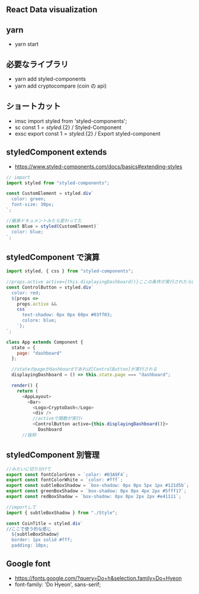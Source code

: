 ## React Data visualization

## yarn

- yarn start

## 必要なライブラリ

- yarn add styled-components
- yarn add cryptocompare (coin の api)

## ショートカット

- imsc import styled from 'styled-components';
- sc const ${1} = styled.${2} / Styled-Component
- exsc export const ${1} = styled.${2} / Export styled-component

## styledComponent extends

- https://www.styled-components.com/docs/basics#extending-styles

```js
// import
import styled from "styled-components";

const CustomElement = styled.div`
  color: green;
  font-size: 30px;
`;

//継承ドキュメントみたら変わってた
const Blue = styled(CustomElement)`
  color: blue;
`;
```

## styledComponent で演算

```js
import styled, { css } from "styled-components";

//props.active active={this.displayingDashboard()}ここの条件が実行されたら${props=>}が走る
const ControlButton = styled.div`
  color: red;
  ${props =>
    props.active &&
    css`
      text-shadow: 0px 0px 60px #03ff03;
      colore: blue;
    `};
`;

class App extends Component {
  state = {
    page: "dashboard"
  };

  //stateのpageがdashboardであれば[ControlButton]が実行される
  displayingDashboard = () => this.state.page === "dashboard";

  render() {
    return (
      <AppLayout>
        <Bar>
          <Logo>CryptoDash</Logo>
          <div />
          //activeで関数が実行↑
          <ControlButton active={this.displayingDashboard()}>
            Dashboard
      //抜粋
```

## styledComponent 別管理

```js
//みたいに切り分けて
export const fontColorGren = `color: #03A9F4`;
export const fontColorWhite = `color: #fff`;
export const subtleBoxShadow = `box-shadow: 0px 0px 5px 1px #121d5b`;
export const greenBoxShadow = `box-shadow: 0px 0px 4px 2px #5fff17`;
export const redBoxShadow = `box-shadow: 0px 0px 2px 2px #e41111`;
```

```js
//importして
import { subtleBoxShadow } from "./Style";

const CoinTitle = styled.div`
//ここで使う的な感じ
  ${subtleBoxShadow}
  border: 1px solid #fff;
  padding: 10px;
```

## Google font

- https://fonts.google.com/?query=Do+h&selection.family=Do+Hyeon
- font-family: 'Do Hyeon', sans-serif;
